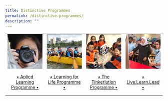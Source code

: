 ```yaml
---
title: Distinctive Programmes
permalink: /distinctive-programmes/
description: ""
---
```

<table>
	<tr>
		<td width="25%">
			<a href="/distinctive-programmes/applied-learning-programme-alp">
				<img src="/images/ALP.jpg"/>
				<br>
				<p align="center">• Aplied Learning Programme •</p>
			</a>
		</td>
		<td width="25%">
			<a href="/distinctive-programmes/learning-for-life-programme-llp">
				<img src="/images/LLP.jpg"/>
				<br>
				<p align="center">• Learning for Life Programme •</p>
			</a>
		</td>
		<td width="25%">
			<a href="/distinctive-programmes/the-tinkerlution-programme">
				<img src="/images/TINKERLUTION.jpg"/>
				<br>
				<p align="center">• The Tinkerlution Programme •</p>
			</a>
		</td>
		<td width="25%">
			<a href="/distinctive-programmes/learn-live-lead">
				<img src="/images/LLL.jpg"/>
				<br>
				<p align="center">• Live.Learn.Lead •</p>
			</a>
		</td>
	</tr>
</table>